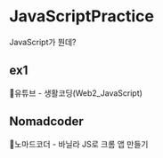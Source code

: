 # JavaScriptPractice
JavaScript가 뭔데?

## ex1
📖유튜브 - 생활코딩(Web2_JavaScript)

## Nomadcoder
📖노마드코더 - 바닐라 JS로 크롬 앱 만들기
